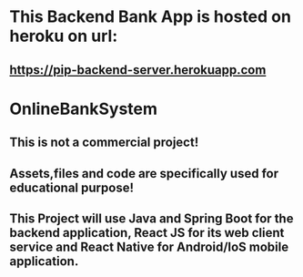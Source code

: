 # This Backend Bank App is hosted on heroku on url:

## https://pip-backend-server.herokuapp.com

# OnlineBankSystem
## This is not a commercial project!

## Assets,files and code are specifically used for educational purpose!

## This Project will use Java and Spring Boot for the backend application, React JS for its web client service and React Native for Android/IoS mobile application.
